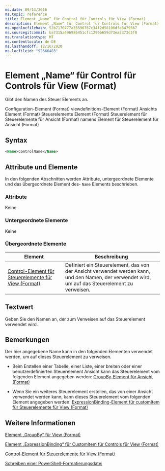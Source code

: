 ```yaml
---
ms.date: 09/13/2016
ms.topic: reference
title: Element „Name“ für Control für Controls für View (Format)
description: Element „Name“ für Control für Controls für View (Format)
ms.openlocfilehash: 52b7170777a35596767c34f2d58106dfa6479567
ms.sourcegitcommit: ba7315a496986451cfc1296b659d73ea2373d3f0
ms.translationtype: MT
ms.contentlocale: de-DE
ms.lasthandoff: 12/10/2020
ms.locfileid: "92666483"
---
```

# <a name="name-element-for-control-for-controls-for-view-format"></a>Element „Name“ für Control für Controls für View (Format)

Gibt den Namen des Steuer Elements an.

Configuration-Element (Format) viewdefinitions-Element (Format) Ansichts Element (Format) Steuerelemente Element (Format) Steuerelement für Steuerelemente für Ansicht (Format) namens Element für Steuerelement für Ansicht (Format)

## <a name="syntax"></a>Syntax

```xml
<Name>ControlName</Name>
```

## <a name="attributes-and-elements"></a>Attribute und Elemente

In den folgenden Abschnitten werden Attribute, untergeordnete Elemente und das übergeordnete Element des- `Name` Elements beschrieben.

### <a name="attributes"></a>Attribute

Keine

### <a name="child-elements"></a>Untergeordnete Elemente

Keine

### <a name="parent-elements"></a>Übergeordnete Elemente

|Element|Beschreibung|
|-------------|-----------------|
|[Control-Element für Steuerelemente für View (Format)](./control-element-for-controls-for-view-format.md)|Definiert ein Steuerelement, das von der Ansicht verwendet werden kann, und den Namen, der verwendet wird, um auf das Steuerelement zu verweisen.|

## <a name="text-value"></a>Textwert

Geben Sie den Namen an, der zum Verweisen auf das Steuerelement verwendet wird.

## <a name="remarks"></a>Bemerkungen

Der hier angegebene Name kann in den folgenden Elementen verwendet werden, um auf dieses Steuerelement zu verweisen.

- Beim Erstellen einer Tabelle, einer Liste, einer breiten oder einer benutzerdefinierten Steuerelement Ansicht kann das Steuerelement vom folgenden Element angegeben werden: [GroupBy-Element für Ansicht (Format)](./groupby-element-for-view-format.md)

- Wenn Sie ein weiteres Steuerelement erstellen, das von einer Ansicht verwendet werden kann, kann dieses Steuerelement vom folgenden Element angegeben werden: [ExpressionBinding-Element für customItem für Steuerelemente für View (Format)](./expressionbinding-element-for-customitem-for-controls-for-view-format.md)

## <a name="see-also"></a>Weitere Informationen

[Element „GroupBy“ für View (Format)](./groupby-element-for-view-format.md)

[Element „ExpressionBinding“ für CustomItem für Controls für View (Format)](./expressionbinding-element-for-customitem-for-controls-for-view-format.md)

[Control-Element für Steuerelemente für View (Format)](./control-element-for-controls-for-view-format.md)

[Schreiben einer PowerShell-Formatierungsdatei](./writing-a-powershell-formatting-file.md)
